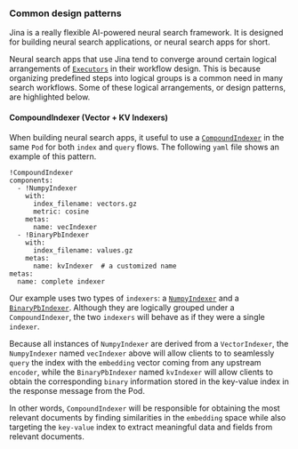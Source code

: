 ### Common design patterns
Jina is a really flexible AI-powered neural search framework. It is designed for building neural search applications, or neural search apps for short.

Neural search apps that use Jina tend to converge around certain logical arrangements of [`Executors`](https://docs.jina.ai/api/jina.executors.html) in their workflow design. This is because organizing predefined steps into logical groups is a common need in many search workflows. Some of these logical arrangements, or design patterns, are highlighted below.


#### CompoundIndexer (Vector + KV Indexers)

When building neural search apps, it useful to use a [`CompoundIndexer`](https://docs.jina.ai/api/jina.executors.indexers.html#jina.executors.indexers.CompoundIndexer) in the same `Pod` for both `index` and `query` flows.
The following `yaml` file shows an example of this pattern.

```
!CompoundIndexer
components:
  - !NumpyIndexer
    with:
      index_filename: vectors.gz
      metric: cosine
    metas:
      name: vecIndexer
  - !BinaryPbIndexer
    with:
      index_filename: values.gz
    metas:
      name: kvIndexer  # a customized name
metas:
  name: complete indexer
```

Our example uses two types of `indexers`: a [`NumpyIndexer`](https://docs.jina.ai/api/jina.executors.indexers.vector.numpy.html#jina.executors.indexers.vector.numpy.NumpyIndexer) and a [`BinaryPbIndexer`](https://docs.jina.ai/api/jina.executors.indexers.keyvalue.proto.html#jina.executors.indexers.keyvalue.proto.BinaryPbIndexer). Although they are logically grouped under a `CompoundIndexer`, the two `indexers` will behave as if they were a single `indexer`. 

Because all instances of `NumpyIndexer` are derived from a `VectorIndexer`, the `NumpyIndexer` named `vecIndexer` above will allow clients to to seamlessly `query` the index with the `embedding` vector coming from any upstream `encoder`, while the `BinaryPbIndexer` named `kvIndexer` will allow clients to obtain the corresponding `binary` information stored in the key-value index in the response message from the Pod. 

In other words, `CompoundIndexer` will be responsible for obtaining the most relevant documents by finding similarities in the `embedding` space while also targeting the `key-value` index to extract meaningful data and fields from relevant documents.

